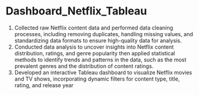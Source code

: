 # Dashboard_Netflix_Tableau

1. Collected raw Netflix content data and performed data cleaning processes, including removing duplicates, handling missing values, and 
standardizing data formats to ensure high-quality data for analysis. 
2. Conducted data analysis to uncover insights into Netflix content distribution, ratings, and genre popularity then applied statistical 
methods to identify trends and patterns in the data, such as the most prevalent genres and the distribution of content ratings. 
3. Developed an interactive Tableau dashboard to visualize Netflix movies and TV shows, incorporating dynamic filters for content type, 
title, rating, and release year 
